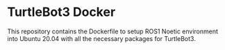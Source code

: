 # TurtleBot3 Docker

This repository contains the Dockerfile to setup ROS1 Noetic environment into Ubuntu 20.04 with all the necessary packages for TurtleBot3.